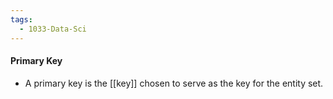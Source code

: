 ```yaml
---
tags:
  - 1033-Data-Sci
---
```

#### Primary Key
- A primary key is the [[key]] chosen to serve as the key for the entity set.